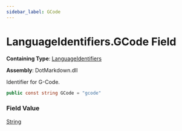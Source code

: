 ```yaml
---
sidebar_label: GCode
---
```


# LanguageIdentifiers\.GCode Field

**Containing Type**: [LanguageIdentifiers](../index.md)

**Assembly**: DotMarkdown\.dll

  
Identifier for G\-Code\.

```csharp
public const string GCode = "gcode"
```

### Field Value

[String](https://docs.microsoft.com/en-us/dotnet/api/system.string)

